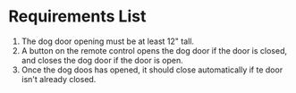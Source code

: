 # Requirements List

1. The dog door opening must be at least 12" tall.
2. A button on the remote control opens the dog door if the door is closed, and closes the dog door if the door is open.
3. Once the dog doos has opened, it should close automatically if te door isn't already closed.
